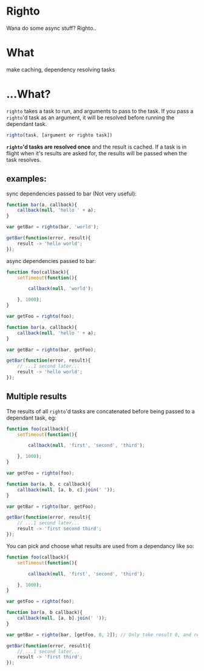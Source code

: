 # Righto

Wana do some async stuff? Righto..

# What

make caching, dependency resolving tasks

# ...What?

`righto` takes a task to run, and arguments to pass to the task. If you pass a `righto`'d task as an argument, it will be resolved before running the dependant task.

```javascript
righto(task, [argument or righto task])
```

**`righto`'d tasks are resolved once** and the result is cached. If a task is in flight when it's results are asked for, the results will be passed when the task resolves.

## examples:

sync dependencies passed to bar (Not very useful):

```javascript
function bar(a, callback){
    callback(null, 'hello ' + a);
}

var getBar = righto(bar, 'world');

getBar(function(error, result){
    result -> 'hello world';
});
```

async dependencies passed to bar:

```javascript
function foo(callback){
    setTimeout(function(){

        callback(null, 'world');

    }, 1000);
}

var getFoo = righto(foo);

function bar(a, callback){
    callback(null, 'hello ' + a);
}

var getBar = righto(bar, getFoo);

getBar(function(error, result){
    // ...1 second later...
    result -> 'hello world';
});
```

## Multiple results

The results of all `righto`'d tasks are concatenated before being passed to a dependant task, eg:

```javascript
function foo(callback){
    setTimeout(function(){

        callback(null, 'first', 'second', 'third');

    }, 1000);
}

var getFoo = righto(foo);

function bar(a, b, c callback){
    callback(null, [a, b, c].join(' '));
}

var getBar = righto(bar, getFoo);

getBar(function(error, result){
    // ...1 second later...
    result -> 'first second third';
});
```

You can pick and choose what results are used from a dependancy like so:

```javascript
function foo(callback){
    setTimeout(function(){

        callback(null, 'first', 'second', 'third');

    }, 1000);
}

var getFoo = righto(foo);

function bar(a, b callback){
    callback(null, [a, b].join(' '));
}

var getBar = righto(bar, [getFoo, 0, 2]); // Only take result 0, and result 2

getBar(function(error, result){
    // ...1 second later...
    result -> 'first third';
});
```